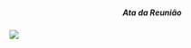 
 
<h5 align = "center">Ata da Reunião</h5>


<img src="https://i.imgur.com/01yoGY6.jpg">  </div> 



 <div align="https://i.imgur.com/01yoGY6.jpg"> </div>
  
 